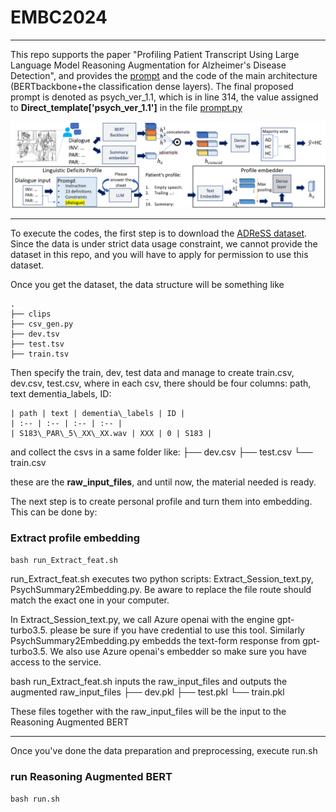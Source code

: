 # EMBC2024
---
This repo supports the paper "Profiling Patient Transcript Using Large Language Model Reasoning Augmentation for Alzheimer's Disease Detection", and provides the [prompt](https://github.com/JackingChen/Reason_Augment_AD_detect/blob/main/prompts.py) and the code of the main architecture (BERTbackbone+the classification dense layers). The final proposed prompt is denoted as psych_ver_1.1, which is in line 314, the value assigned to **Direct_template['psych_ver_1.1']** in the file [prompt.py](https://github.com/JackingChen/Reason_Augment_AD_detect/blob/main/prompts.py)


![framework](framework.png)

---

To execute the codes, the first step is to download the [ADReSS dataset](https://dementia.talkbank.org/ADReSS-2020/). Since the data is under strict data usage constraint, we cannot provide the dataset in this repo, and you will have to apply for permission to use this dataset. 

Once you get the dataset, the data structure will be something like
```
.
├── clips
├── csv_gen.py
├── dev.tsv
├── test.tsv
├── train.tsv
```

Then specify the train, dev, test data and manage to create train.csv, dev.csv, test.csv, where in each csv, there should be four columns: path, text dementia_labels, ID:
```
| path | text | dementia\_labels | ID |
| :-- | :-- | :-- | :-- |
| S183\_PAR\_5\_XX\_XX.wav | XXX | 0 | S183 |
```
and collect the csvs in a same folder like:
<your folder name>
├── dev.csv
├── test.csv
└── train.csv

these are the **raw_input_files**, and until now, the material needed is ready.

The next step is to create personal profile and turn them into embedding. This can be done by:

### Extract profile embedding
`bash run_Extract_feat.sh`

run_Extract_feat.sh executes two python scripts: Extract_Session_text.py, PsychSummary2Embedding.py. Be aware to replace the file route should match the exact one in your computer. 
    
    
In Extract_Session_text.py, we call Azure openai with the engine gpt-turbo3.5. please be sure if you have credential to use this tool. Similarly PsychSummary2Embedding.py embedds the text-form response from gpt-turbo3.5. We also use Azure openai's embedder so make sure you have access to the service.
    
bash run_Extract_feat.sh inputs the raw_input_files and outputs the augmented raw_input_files
<output folder of PsychSummary2Embedding.py>
├── dev.pkl
├── test.pkl
└── train.pkl

These files together with the raw_input_files will be the input to the Reasoning Augmented BERT

---
    
Once you've done the data preparation and preprocessing, execute run.sh
    
### run Reasoning Augmented BERT

`bash run.sh`
    
